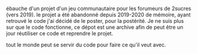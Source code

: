ébauche d'un projet d'un jeu communautaire pour les forumeurs de 2sucres (vers 2019).
le projet a été abandonné depuis 2019-2020 de mémoire, ayant retrouvé le code j'ai décidé de le poster, pour la postérité.
Je ne suis plus sur que le code fonctionne, ce dépot est une archive afin de peut être un jour réutiliser ce code et reprendre le projet.

tout le monde peut se servir du code pour faire ce qu'il veut avec.
